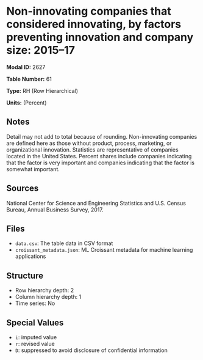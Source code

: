 # Non-innovating companies that considered innovating, by factors preventing innovation and company size: 2015–17

**Modal ID:** 2627

**Table Number:** 61

**Type:** RH (Row Hierarchical)

**Units:** (Percent)

## Notes

Detail may not add to total because of rounding. Non-innovating companies are defined here as those without product, process, marketing, or organizational innovation. Statistics are representative of companies located in the United States. Percent shares include companies indicating that the factor is very important and companies indicating that the factor is somewhat important.

## Sources

National Center for Science and Engineering Statistics and U.S. Census Bureau, Annual Business Survey, 2017.

## Files

- `data.csv`: The table data in CSV format
- `croissant_metadata.json`: ML Croissant metadata for machine learning applications

## Structure

- Row hierarchy depth: 2
- Column hierarchy depth: 1
- Time series: No

## Special Values

- `i`: imputed value
- `r`: revised value
- `D`: suppressed to avoid disclosure of confidential information
